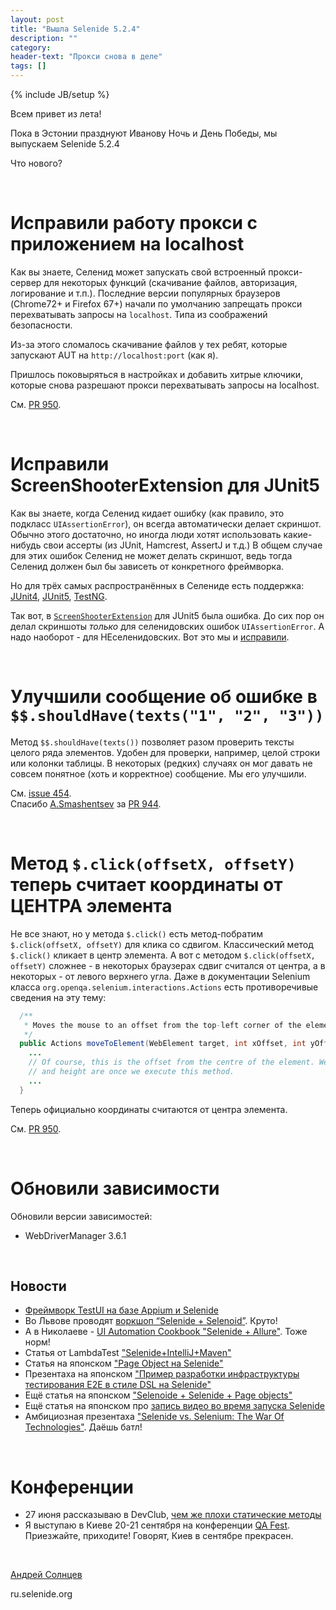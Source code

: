 ```yaml
---
layout: post
title: "Вышла Selenide 5.2.4"
description: ""
category:
header-text: "Прокси снова в деле"
tags: []
---
```

{% include JB/setup %}

Всем привет из лета!

Пока в Эстонии празднуют Иванову Ночь и День Победы, мы выпускаем Selenide 5.2.4

Что нового?

<br/>

# Исправили работу прокси с приложением на localhost

Как вы знаете, Селенид может запускать свой встроенный прокси-сервер для некоторых функций (скачивание файлов, авторизация, логирование и т.п.).
Последние версии популярных браузеров (Chrome72+ и Firefox 67+) начали по умолчанию запрещать прокси перехватывать запросы на `localhost`. 
Типа из соображений безопасности.

Из-за этого сломалось скачивание файлов у тех ребят, которые запускают AUT на `http://localhost:port` (как я).
 
Пришлось поковыряться в настройках и добавить хитрые ключики, которые снова разрешают прокси перехватывать запросы на localhost.

См. [PR 950](https://github.com/selenide/selenide/pull/950).

<br/>

# Исправили ScreenShooterExtension для JUnit5

Как вы знаете, когда Селенид кидает ошибку (как правило, это подкласс `UIAssertionError`), он всегда автоматически делает скриншот.
Обычно этого достаточно, но иногда люди хотят использовать какие-нибудь свои ассерты (из JUnit, Hamcrest, AssertJ и т.д.)
В общем случае для этих ошибок Селенид не может делать скриншот, ведь тогда Селенид должен был бы зависеть от конкретного фреймворка.

Но для трёх самых распространённых в Селениде есть поддержка: 
[JUnit4](https://github.com/selenide/selenide/blob/master/statics/src/main/java/com/codeborne/selenide/junit/ScreenShooter.java), 
[JUnit5](https://github.com/selenide/selenide/blob/master/statics/src/main/java/com/codeborne/selenide/junit5/ScreenShooterExtension.java), 
[TestNG](https://github.com/selenide/selenide/blob/master/statics/src/main/java/com/codeborne/selenide/testng/ScreenShooter.java).

Так вот, в [`ScreenShooterExtension`](https://github.com/selenide/selenide/blob/master/statics/src/main/java/com/codeborne/selenide/junit5/ScreenShooterExtension.java) для JUnit5 была ошибка. 
До сих пор он делал скриншоты *только* для селенидовских ошибок `UIAssertionError`. А надо наоборот - для НЕселенидовских.
Вот это мы и [исправили](https://github.com/selenide/selenide/commit/5414bc743469d0624e6f5). 

<br/>

# Улучшили сообщение об ошибке в `$$.shouldHave(texts("1", "2", "3"))`

Метод `$$.shouldHave(texts())` позволяет разом проверить тексты целого ряда элементов.
Удобен для проверки, например, целой строки или колонки таблицы. 
В некоторых (редких) случаях он мог давать не совсем понятное (хоть и корректное) сообщение. Мы его улучшили.

См. [issue 454](https://github.com/selenide/selenide/issues/454).<br/>
Спасибо [A.Smashentsev](https://github.com/xaknem) за [PR 944](https://github.com/selenide/selenide/pull/944).

<br/>

# Метод `$.click(offsetX, offsetY)` теперь считает координаты от ЦЕНТРА элемента

Не все знают, но у метода `$.click()` есть метод-побратим `$.click(offsetX, offsetY)` для клика со сдвигом.
Классический метод `$.click()` кликает в центр элемента.
А вот с методом `$.click(offsetX, offsetY)` сложнее - в некоторых браузерах сдвиг считался от центра, а в некоторых - от
левого верхнего угла. Даже в документации Selenium класса `org.openqa.selenium.interactions.Actions` есть противоречивые сведения на эту тему:

```java
  /**
   * Moves the mouse to an offset from the top-left corner of the element.
   */
  public Actions moveToElement(WebElement target, int xOffset, int yOffset) {
    ...
    // Of course, this is the offset from the centre of the element. We have no idea what the width
    // and height are once we execute this method.
    ...
  }
```

Теперь официально координаты считаются от центра элемента.

См. [PR 950](https://github.com/selenide/selenide/pull/950).

<br/>


# Обновили зависимости

Обновили версии зависимостей:
* WebDriverManager 3.6.1 

<br/>


## Новости

* [Фреймворк TestUI на базе Appium и Selenide](https://www.testdevlab.com/blog/2019/05/testui-ui-test-automation-for-all-platforms-with-appium-and-selenide/)
* Во Львове проводят [воркшоп “Selenide + Selenoid”](https://dou.ua/calendar/27417). Круто!
* А в Николаеве - [UI Automation Cookbook "Selenide + Allure"](https://www.globallogic.com/ua/news/gl-ui-automation-cookbook-mykolaiv/). Тоже норм!
* Статья от LambdaTest ["Selenide+IntelliJ+Maven"](https://www.lambdatest.com/blog/selenium-testing-with-selenide-using-intellij-maven/)
* Статья на японском ["Page Object на Selenide"](https://qiita.com/tatesuke/items/0bac60172e7cfd12aeb1)
* Презентаха на японском ["Пример разработки инфраструктуры тестирования E2E в стиле DSL на Selenide"](https://speakerdeck.com/shimashima35/example-of-e2e-automation-test-architecture-by-selenide-in-osaka)
* Ещё статья на японском ["Selenoide + Selenide + Page objects"](https://codezine.jp/article/detail/10335)
* Ещё статья на японском про [запись видео во время запуска Selenide](https://qiita.com/shimashima35/items/0575ac5488edd6942d5a)
* Амбициозная презентаха ["Selenide vs. Selenium: The War Of Technologies"](https://www.slideshare.net/Bugraptors/selenide-vs-selenium-the-war-of-technologies). Даёшь батл!

<br/>

# Конференции

* 27 июня рассказываю в DevClub, [чем же плохи статические методы](https://www.facebook.com/events/1335258949960597/)
* Я выступаю в Киеве 20-21 сентября на конференции [QA Fest](http://qafest.com/en/). Приезжайте, приходите! Говорят, Киев в сентябре прекрасен.

<br>

[Андрей Солнцев](http://asolntsev.github.io/)

ru.selenide.org
